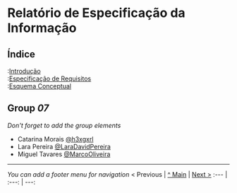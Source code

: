
# Relatório de Especificação da Informação

## Índice

:[Introdução](rei01.md)  
:[Especificação de Requisitos](rei02.md)  
:[Esquema Conceptual](rei03.md)  

## Group _07_

_Don't forget to add the group elements_

* Catarina Morais [@h3xgxrl](https://github.com/h3xgxrl)
* Lara Pereira [@LaraDavidPereira](https://github.com/LaraDavidPereira)
* Miguel Tavares [@MarcoOliveira](https://github.com/marcoamarooliveira)

---
_You can add a footer menu for navigation_ 
< Previous | [^ Main](/../../) | [Next >](rei01.md)
:--- | :---: | ---: 
